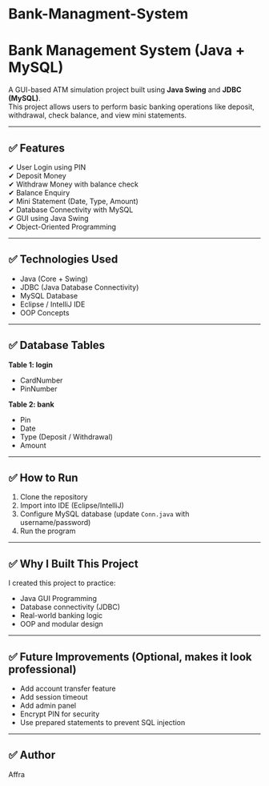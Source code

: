 # Bank-Managment-System

# Bank Management System (Java + MySQL)

A GUI-based ATM simulation project built using **Java Swing** and **JDBC (MySQL)**.  
This project allows users to perform basic banking operations like deposit, withdrawal, check balance, and view mini statements.

---

## ✅ Features

✔ User Login using PIN  
✔ Deposit Money  
✔ Withdraw Money with balance check  
✔ Balance Enquiry  
✔ Mini Statement (Date, Type, Amount)  
✔ Database Connectivity with MySQL  
✔ GUI using Java Swing  
✔ Object-Oriented Programming

---

## ✅ Technologies Used

- Java (Core + Swing)
- JDBC (Java Database Connectivity)
- MySQL Database
- Eclipse / IntelliJ IDE
- OOP Concepts

---

## ✅ Database Tables

**Table 1: login**
- CardNumber
- PinNumber

**Table 2: bank**
- Pin
- Date
- Type (Deposit / Withdrawal)
- Amount

---

## ✅ How to Run

1. Clone the repository  
2. Import into IDE (Eclipse/IntelliJ)
3. Configure MySQL database (update `Conn.java` with username/password)
4. Run the program

---

## ✅ Why I Built This Project

I created this project to practice:
- Java GUI Programming
- Database connectivity (JDBC)
- Real-world banking logic
- OOP and modular design

---

## ✅ Future Improvements (Optional, makes it look professional)

- Add account transfer feature
- Add session timeout
- Add admin panel
- Encrypt PIN for security
- Use prepared statements to prevent SQL injection

---

## ✅ Author
Affra

